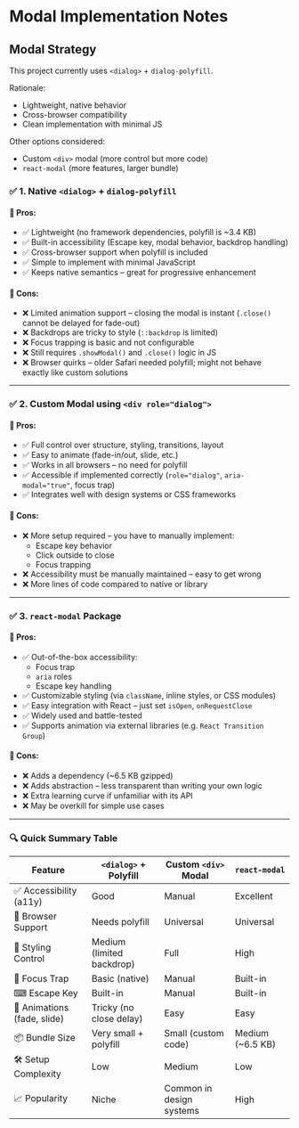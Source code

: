 # Modal Implementation Notes

## Modal Strategy

This project currently uses `<dialog>` + `dialog-polyfill`.

Rationale:

- Lightweight, native behavior
- Cross-browser compatibility
- Clean implementation with minimal JS

Other options considered:

- Custom `<div>` modal (more control but more code)
- `react-modal` (more features, larger bundle)

### ✅ 1. Native `<dialog>` + `dialog-polyfill`

#### 🔹 Pros:

- ✅ Lightweight (no framework dependencies, polyfill is ~3.4 KB)
- ✅ Built-in accessibility (Escape key, modal behavior, backdrop handling)
- ✅ Cross-browser support when polyfill is included
- ✅ Simple to implement with minimal JavaScript
- ✅ Keeps native semantics – great for progressive enhancement

#### 🔸 Cons:

- ❌ Limited animation support – closing the modal is instant (`.close()` cannot be delayed for fade-out)
- ❌ Backdrops are tricky to style (`::backdrop` is limited)
- ❌ Focus trapping is basic and not configurable
- ❌ Still requires `.showModal()` and `.close()` logic in JS
- ❌ Browser quirks – older Safari needed polyfill; might not behave exactly like custom solutions

---

### ✅ 2. Custom Modal using `<div role="dialog">`

#### 🔹 Pros:

- ✅ Full control over structure, styling, transitions, layout
- ✅ Easy to animate (fade-in/out, slide, etc.)
- ✅ Works in all browsers – no need for polyfill
- ✅ Accessible if implemented correctly (`role="dialog"`, `aria-modal="true"`, focus trap)
- ✅ Integrates well with design systems or CSS frameworks

#### 🔸 Cons:

- ❌ More setup required – you have to manually implement:
  - Escape key behavior
  - Click outside to close
  - Focus trapping
- ❌ Accessibility must be manually maintained – easy to get wrong
- ❌ More lines of code compared to native or library

---

### ✅ 3. `react-modal` Package

#### 🔹 Pros:

- ✅ Out-of-the-box accessibility:
  - Focus trap
  - `aria` roles
  - Escape key handling
- ✅ Customizable styling (via `className`, inline styles, or CSS modules)
- ✅ Easy integration with React – just set `isOpen`, `onRequestClose`
- ✅ Widely used and battle-tested
- ✅ Supports animation via external libraries (e.g. `React Transition Group`)

#### 🔸 Cons:

- ❌ Adds a dependency (~6.5 KB gzipped)
- ❌ Adds abstraction – less transparent than writing your own logic
- ❌ Extra learning curve if unfamiliar with its API
- ❌ May be overkill for simple use cases

---

### 🔍 Quick Summary Table

| Feature                     | `<dialog>` + Polyfill     | Custom `<div>` Modal     | `react-modal`    |
| --------------------------- | ------------------------- | ------------------------ | ---------------- |
| ✅ Accessibility (a11y)     | Good                      | Manual                   | Excellent        |
| 🎯 Browser Support          | Needs polyfill            | Universal                | Universal        |
| 🎨 Styling Control          | Medium (limited backdrop) | Full                     | High             |
| 🔐 Focus Trap               | Basic (native)            | Manual                   | Built-in         |
| ⌨ Escape Key               | Built-in                  | Manual                   | Built-in         |
| 🚨 Animations (fade, slide) | Tricky (no close delay)   | Easy                     | Easy             |
| 📦 Bundle Size              | Very small + polyfill     | Small (custom code)      | Medium (~6.5 KB) |
| 🛠️ Setup Complexity         | Low                       | Medium                   | Low              |
| 📈 Popularity               | Niche                     | Common in design systems | High             |
